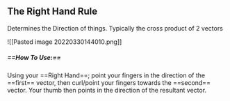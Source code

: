 ## The Right Hand Rule
Determines the Direction of things. Typically the cross product of 2 vectors

![[Pasted image 20220330144010.png]]

##### ==How To Use:==
Using your ==Right Hand==; point your fingers in the direction of the ==first== vector, then curl/point your fingers towards the ==second== vector. Your thumb then points in the direction of the resultant vector.